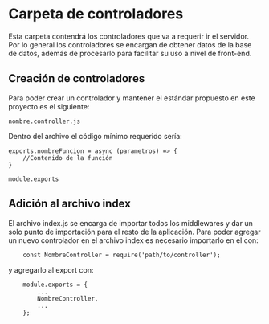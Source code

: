 # Carpeta de controladores

Esta carpeta contendrá los controladores que va a requerir ir el servidor. Por lo general los controladores se encargan de obtener datos de la base de datos, además de procesarlo para facilitar su uso a nivel de front-end.

## Creación de controladores

Para poder crear un controlador y mantener el estándar propuesto en este proyecto es el siguiente:
```
nombre.controller.js
```
Dentro del archivo el código mínimo requerido sería:
```
exports.nombreFuncion = async (parametros) => {
    //Contenido de la función 
}

module.exports
```
## Adición al archivo index

El archivo index.js se encarga de importar todos los middlewares y dar un solo punto de importación para el resto de la aplicación. Para poder agregar un nuevo controlador en el archivo index es necesario importarlo en el con: 
```
    const NombreController = require('path/to/controller');
```
y agregarlo al export con:
```
    module.exports = {
        ...
        NombreController,
        ...
    };
```
